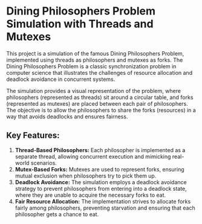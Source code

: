 <h1>Dining Philosophers Problem Simulation with Threads and Mutexes</h1>

<p>This project is a simulation of the famous Dining Philosophers Problem, implemented using threads as philosophers and mutexes as forks. The Dining Philosophers Problem is a classic synchronization problem in computer science that illustrates the challenges of resource allocation and deadlock avoidance in concurrent systems.</p>

<p>The simulation provides a visual representation of the problem, where philosophers (represented as threads) sit around a circular table, and forks (represented as mutexes) are placed between each pair of philosophers. The objective is to allow the philosophers to share the forks (resources) in a way that avoids deadlocks and ensures fairness.</p>

<h2>Key Features:</h2>
<ol>
  <li><strong>Thread-Based Philosophers:</strong> Each philosopher is implemented as a separate thread, allowing concurrent execution and mimicking real-world scenarios.</li>
  <li><strong>Mutex-Based Forks:</strong> Mutexes are used to represent forks, ensuring mutual exclusion when philosophers try to pick them up.</li>
  <li><strong>Deadlock Avoidance:</strong> The simulation employs a deadlock avoidance strategy to prevent philosophers from entering into a deadlock state, where they are unable to acquire the necessary forks to eat.</li>
  <li><strong>Fair Resource Allocation:</strong> The implementation strives to allocate forks fairly among philosophers, preventing starvation and ensuring that each philosopher gets a chance to eat.</li>
</ol>

